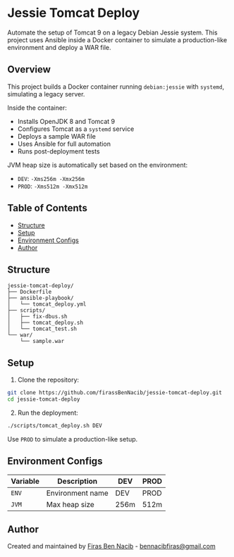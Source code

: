 # Jessie Tomcat Deploy

Automate the setup of Tomcat 9 on a legacy Debian Jessie system. This project uses Ansible inside a Docker container to simulate a production-like environment and deploy a WAR file.

## Overview

This project builds a Docker container running `debian:jessie` with `systemd`, simulating a legacy server.

Inside the container:

* Installs OpenJDK 8 and Tomcat 9
* Configures Tomcat as a `systemd` service
* Deploys a sample WAR file
* Uses Ansible for full automation
* Runs post-deployment tests

JVM heap size is automatically set based on the environment:

* `DEV`: `-Xms256m -Xmx256m`
* `PROD`: `-Xms512m -Xmx512m`

## Table of Contents

* [Structure](#structure)
* [Setup](#setup)
* [Environment Configs](#environment-configs)
* [Author](#author)




## Structure

```
jessie-tomcat-deploy/
├── Dockerfile
├── ansible-playbook/
│   └── tomcat_deploy.yml
├── scripts/
│   ├── fix-dbus.sh
│   ├── tomcat_deploy.sh
│   └── tomcat_test.sh
└── war/
    └── sample.war
```


## Setup

1. Clone the repository:

```bash
git clone https://github.com/firassBenNacib/jessie-tomcat-deploy.git
cd jessie-tomcat-deploy
```

2. Run the deployment:

```bash
./scripts/tomcat_deploy.sh DEV
```

Use `PROD` to simulate a production-like setup.



## Environment Configs

| Variable | Description      | DEV  | PROD |
| -------- | ---------------- | ---- | ---- |
| `ENV`    | Environment name | DEV  | PROD |
| `JVM`    | Max heap size    | 256m | 512m |



## Author

Created and maintained by [Firas Ben Nacib](https://github.com/firassBenNacib) - bennacibfiras@gmail.com
